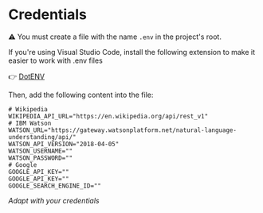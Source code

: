 # Credentials

⚠️ You must create a file with the name `.env` in the project's root.

If you're using Visual Studio Code, install the following extension to make it easier to work with .env files

👉 [DotENV](https://marketplace.visualstudio.com/items?itemName=mikestead.dotenv)

Then, add the following content into the file:

```docker
# Wikipedia
WIKIPEDIA_API_URL="https://en.wikipedia.org/api/rest_v1"
# IBM Watson
WATSON_URL="https://gateway.watsonplatform.net/natural-language-understanding/api/"
WATSON_API_VERSION="2018-04-05"
WATSON_USERNAME=""
WATSON_PASSWORD=""
# Google
GOOGLE_API_KEY=""
GOOGLE_API_KEY=""
GOOGLE_SEARCH_ENGINE_ID=""
```

*Adapt with your credentials*